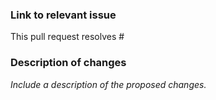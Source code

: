 <!--
  Thank you for submitting a pull request!

  ⚠️⚠️ Please do the following before submitting: ⚠️⚠️

  - Ensure that the code is up-to-date with the `main` branch.
  - Provide or update documentation for any feature added by your pull request.
  - Provide relevant tests and/or Storybook stories for your feature or bug fix.
-->

### Link to relevant issue

This pull request resolves #

### Description of changes

_Include a description of the proposed changes._
